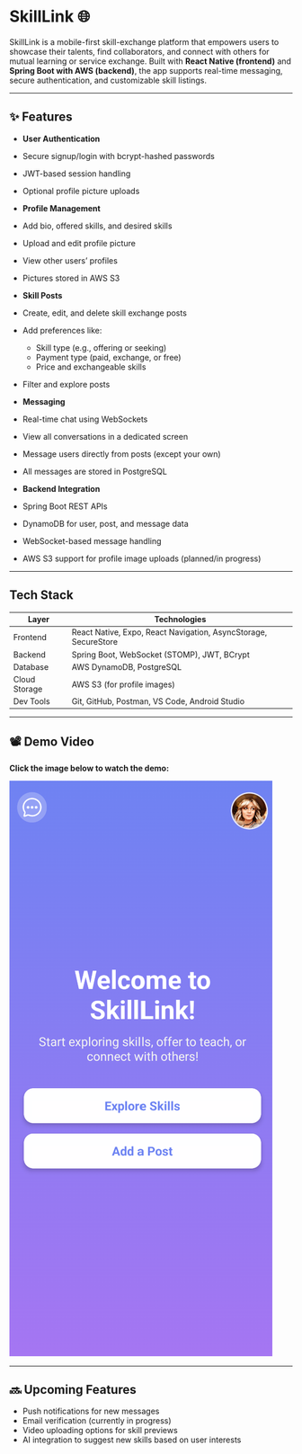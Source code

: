 # SkillLink 🌐

SkillLink is a mobile-first skill-exchange platform that empowers users to showcase their talents, find collaborators, and connect with others for mutual learning or service exchange. Built with **React Native (frontend)** and **Spring Boot with AWS (backend)**, the app supports real-time messaging, secure authentication, and customizable skill listings.

---

## ✨ Features

-  **User Authentication**
  - Secure signup/login with bcrypt-hashed passwords
  - JWT-based session handling
  - Optional profile picture uploads

-  **Profile Management**
  - Add bio, offered skills, and desired skills
  - Upload and edit profile picture
  - View other users’ profiles
  - Pictures stored in AWS S3

-  **Skill Posts**
  - Create, edit, and delete skill exchange posts
  - Add preferences like:
    - Skill type (e.g., offering or seeking)
    - Payment type (paid, exchange, or free)
    - Price and exchangeable skills
  - Filter and explore posts

-  **Messaging**
  - Real-time chat using WebSockets
  - View all conversations in a dedicated screen
  - Message users directly from posts (except your own)
  - All messages are stored in PostgreSQL

-  **Backend Integration**
  - Spring Boot REST APIs
  - DynamoDB for user, post, and message data
  - WebSocket-based message handling
  - AWS S3 support for profile image uploads (planned/in progress)

---

##  Tech Stack

| Layer        | Technologies                                                    | 
|--------------|-----------------------------------------------------------------|
| Frontend     | React Native, Expo, React Navigation, AsyncStorage, SecureStore |
| Backend      | Spring Boot, WebSocket (STOMP), JWT, BCrypt                     |
| Database     | AWS DynamoDB, PostgreSQL                                        |
| Cloud Storage| AWS S3 (for profile images)                                     |
| Dev Tools    | Git, GitHub, Postman, VS Code, Android Studio                   |

---

## 📽️ Demo Video

**Click the image below to watch the demo:**

[![Watch the demo](DemoPic.png)](https://youtu.be/l-zmKJVeKeo)

---

## 🔜 Upcoming Features

- Push notifications for new messages  
- Email verification (currently in progress)  
- Video uploading options for skill previews  
- AI integration to suggest new skills based on user interests  
